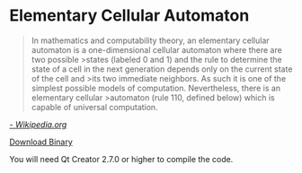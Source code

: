 Elementary Cellular Automaton
===========================

>In mathematics and computability theory, an elementary cellular automaton is a one-dimensional cellular automaton where there are two possible >states (labeled 0 and 1) and the rule to determine the state of a cell in the next generation depends only on the current state of the cell and >its two immediate neighbors. As such it is one of the simplest possible models of computation. Nevertheless, there is an elementary cellular >automaton (rule 110, defined below) which is capable of universal computation. 

*[- Wikipedia.org](http://en.wikipedia.org/wiki/Elementary_cellular_automaton)*

[Download Binary](https://github.com/Theverat/ElementaryCellularAutomaton/releases/tag/v1.0)

You will need Qt Creator 2.7.0 or higher to compile the code.
